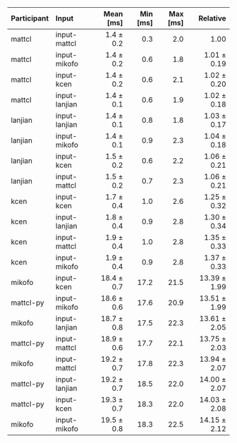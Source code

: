 | Participant | Input | Mean [ms] | Min [ms] | Max [ms] | Relative |
|:---|:---|---:|---:|---:|---:|
| mattcl | input-mattcl | 1.4 ± 0.2 | 0.3 | 2.0 | 1.00 |
| mattcl | input-mikofo | 1.4 ± 0.2 | 0.6 | 1.8 | 1.01 ± 0.19 |
| mattcl | input-kcen | 1.4 ± 0.2 | 0.6 | 2.1 | 1.02 ± 0.20 |
| mattcl | input-lanjian | 1.4 ± 0.1 | 0.6 | 1.9 | 1.02 ± 0.18 |
| lanjian | input-lanjian | 1.4 ± 0.1 | 0.8 | 1.8 | 1.03 ± 0.17 |
| lanjian | input-mikofo | 1.4 ± 0.1 | 0.9 | 2.3 | 1.04 ± 0.18 |
| lanjian | input-kcen | 1.5 ± 0.2 | 0.6 | 2.2 | 1.06 ± 0.21 |
| lanjian | input-mattcl | 1.5 ± 0.2 | 0.7 | 2.3 | 1.06 ± 0.21 |
| kcen | input-kcen | 1.7 ± 0.4 | 1.0 | 2.6 | 1.25 ± 0.32 |
| kcen | input-lanjian | 1.8 ± 0.4 | 0.9 | 2.8 | 1.30 ± 0.34 |
| kcen | input-mattcl | 1.9 ± 0.4 | 1.0 | 2.8 | 1.35 ± 0.33 |
| kcen | input-mikofo | 1.9 ± 0.4 | 0.9 | 2.8 | 1.37 ± 0.33 |
| mikofo | input-kcen | 18.4 ± 0.7 | 17.2 | 21.5 | 13.39 ± 1.99 |
| mattcl-py | input-mikofo | 18.6 ± 0.6 | 17.6 | 20.9 | 13.51 ± 1.99 |
| mikofo | input-lanjian | 18.7 ± 0.8 | 17.5 | 22.3 | 13.61 ± 2.05 |
| mattcl-py | input-mattcl | 18.9 ± 0.6 | 17.7 | 22.1 | 13.75 ± 2.03 |
| mikofo | input-mattcl | 19.2 ± 0.7 | 17.8 | 22.3 | 13.94 ± 2.07 |
| mattcl-py | input-lanjian | 19.2 ± 0.7 | 18.5 | 22.0 | 14.00 ± 2.07 |
| mattcl-py | input-kcen | 19.3 ± 0.7 | 18.3 | 22.0 | 14.03 ± 2.08 |
| mikofo | input-mikofo | 19.5 ± 0.8 | 18.3 | 22.5 | 14.15 ± 2.12 |
